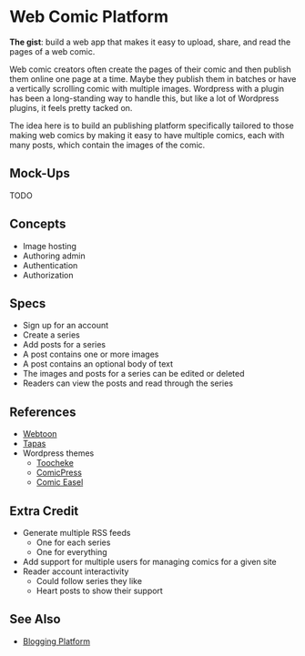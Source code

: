 # Web Comic Platform

**The gist**: build a web app that makes it easy to upload, share, and read the pages of a web comic.

Web comic creators often create the pages of their comic and then publish them online one page at a time. Maybe they publish them in batches or have a vertically scrolling comic with multiple images. Wordpress with a plugin has been a long-standing way to handle this, but like a lot of Wordpress plugins, it feels pretty tacked on.

The idea here is to build an publishing platform specifically tailored to those making web comics by making it easy to have multiple comics, each with many posts, which contain the images of the comic.

## Mock-Ups

TODO

## Concepts

- Image hosting
- Authoring admin
- Authentication
- Authorization

## Specs

- Sign up for an account
- Create a series
- Add posts for a series
- A post contains one or more images
- A post contains an optional body of text
- The images and posts for a series can be edited or deleted
- Readers can view the posts and read through the series

## References

- [Webtoon](https://www.webtoons.com/en/)
- [Tapas](https://tapas.io)
- Wordpress themes
  - [Toocheke](https://www.toocheke.com)
  - [ComicPress](https://wordpress.org/themes/comicpress/)
  - [Comic Easel](https://wordpress.org/plugins/comic-easel/)

## Extra Credit

- Generate multiple RSS feeds
  - One for each series
  - One for everything
- Add support for multiple users for managing comics for a given site
- Reader account interactivity
  - Could follow series they like
  - Heart posts to show their support

## See Also

- [Blogging Platform](./blogging-platform.md)
